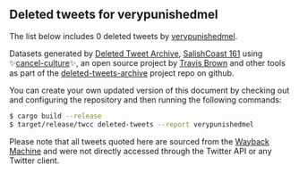 ## Deleted tweets for verypunishedmel

The list below includes 0 deleted tweets by
[verypunishedmel](https://twitter.com/verypunishedmel).



Datasets generated by [Deleted Tweet Archive](https://twitter.com/deletedtweet161), 
[SalishCoast 161](https://twitter.com/SalishCoastA) using 
✨[cancel-culture](https://github.com/travisbrown/cancel-culture)✨, an open source project by 
[Travis Brown](https://twitter.com/travisbrown) and other tools as part of the 
[deleted-tweets-archive](https://github.com/salcoast/deleted-tweets-archive/) project repo on github.

You can create your own updated version of this document by checking out and configuring the
repository and then running the following commands:

```bash
$ cargo build --release
$ target/release/twcc deleted-tweets --report verypunishedmel
```

Please note that all tweets quoted here are sourced from the
[Wayback Machine](https://web.archive.org) and were not directly accessed through the Twitter API or
any Twitter client.

